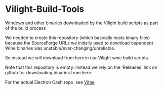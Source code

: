 # Vilight-Build-Tools
Windows and other binaries downloaded by the Vilight build scripts as part of the build process

We needed to create this repository (which basically hosts binary files) because the SourceForge URLs we initially used to download dependent Wine binaries was unstable/ever-changing/unreliable.

So instead we will download from here in our Vilight wine build scripts.

Note that this repository is empty.  Instead we rely on the 'Releases' link on github for downloading binaries from here.


For the actual Electron Cash repo: see [Vitae](https://github.com/VitaeTeam/ViLight)

